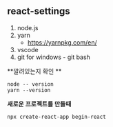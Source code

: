 ## react-settings

1. node.js
2. yarn  
   - https://yarnpkg.com/en/
3. vscode
4. git for windows - git bash

**깔려있는지 확인 **  

~~~
node -- version
yarn --version
~~~

**새로운 프로젝트를 만들때**

~~~
npx create-react-app begin-react
~~~



